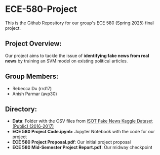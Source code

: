 # ECE-580-Project

This is the Github Repository for our group's ECE 580 (Spring 2025) final project. 

## Project Overview:
Our project aims to tackle the issue of **identifying fake news from real news** by training an SVM model on existing political articles. 

## Group Members:
- Rebecca Du (rrd17)
- Anish Parmar (avp30)

## Directory: 
- **Data**: Folder with the CSV files from [ISOT Fake News Kaggle Dataset (Public) (2016-2017)](https://www.kaggle.com/datasets/clmentbisaillon/fake-and-real-news-dataset)
- **ECE 580 Project Code.ipynb**: Jupyter Notebook with the code for our project
- **ECE 580 Project Proposal.pdf**: Our initial project proposal
- **ECE 580 Mid-Semester Project Report.pdf**: Our midway checkpoint
